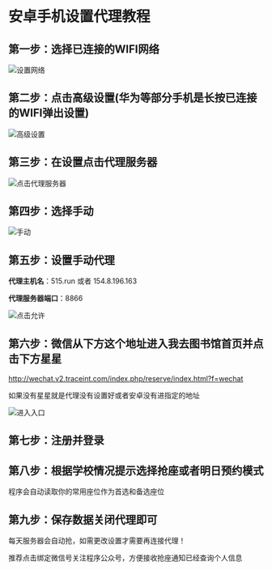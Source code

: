 # 安卓手机设置代理教程

## 第一步：选择已连接的WIFI网络

![设置网络](http://cunchu.site/upload/b43c77b3bf1eed94.png)

## 第二步：点击高级设置(华为等部分手机是长按已连接的WIFI弹出设置)

![高级设置](http://cunchu.site/upload/360bc138a95a9221.png)

## 第三步：在设置点击代理服务器

![点击代理服务器](http://cunchu.site/upload/ee31355731d1feb4.png)

## 第四步：选择手动

![手动](http://cunchu.site/upload/63d95956e41069ea.png)

## 第五步：设置手动代理

**代理主机名**：515.run 或者 154.8.196.163

**代理服务器端口**：8866

![点击允许](http://cunchu.site/upload/f6c4c90248ff7d08.png)

## 第六步：微信从下方这个地址进入我去图书馆首页并点击下方星星

http://wechat.v2.traceint.com/index.php/reserve/index.html?f=wechat

如果没有星星就是代理没有设置好或者安卓没有进指定的地址

![进入入口](https://cunchu.site/upload/917626c03ea18a3d.png)

## 第七步：注册并登录


## 第八步：根据学校情况提示选择抢座或者明日预约模式

程序会自动读取你的常用座位作为首选和备选座位

## 第九步：保存数据关闭代理即可

每天服务器会自动抢，如需更改设置才需要再连接代理！

推荐点击绑定微信号关注程序公众号，方便接收抢座通知已经查询个人信息
